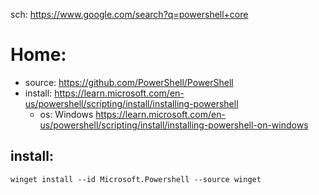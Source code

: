 sch: https://www.google.com/search?q=powershell+core

# Home:
- source: https://github.com/PowerShell/PowerShell
- install: https://learn.microsoft.com/en-us/powershell/scripting/install/installing-powershell
  - os: Windows https://learn.microsoft.com/en-us/powershell/scripting/install/installing-powershell-on-windows

## install:
`winget install --id Microsoft.Powershell --source winget`
